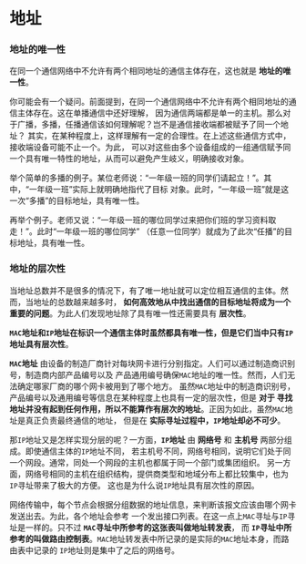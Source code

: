 地址
=============================================
### 地址的唯一性
在同一个通信网络中不允许有两个相同地址的通信主体存在，这也就是 **地址的唯一性**。

你可能会有一个疑问。前面提到，在同一个通信网络中不允许有两个相同地址的通信主体存在。这在单播通信中还好理解，
因为通信两端都是单一的主机。那么对于广播，多播，任播通信该如何理解呢？岂不是通信接收端都被赋予了同一个地址？
其实，在某种程度上，这样理解有一定的合理性。在上述这些通信方式中，接收端设备可能不止一个。为此，
可以对这些由多个设备组成的一组通信赋予同一个具有唯一特性的地址，从而可以避免产生岐义，明确接收对象。

举个简单的多播的例子。某位老师说：“一年级一班的同学们请起立！”。其中，“一年级一班”实际上就明确地指代了目标
对象。此时，“一年级一班”就是这一次“多播”的目标地址，具有唯一性。

再举个例子。老师又说：“一年级一班的哪位同学过来把你们班的学习资料取走！”。此时“一年级一班的哪位同学”
（任意一位同学）就成为了此次“任播”的目标地址，具有唯一性。

### 地址的层次性
当地址总数并不是很多的情况下，有了唯一地址就可以定位相互通信的主体。然而，当地址的总数越来越多时，
**如何高效地从中找出通信的目标地址将成为一个重要的问题**。为此人们发现地址除了具有唯一性还需要具有 **层次性**。

**`MAC`地址和`IP`地址在标识一个通信主体时虽然都具有唯一性，但是它们当中只有`IP`地址具有层次性**。

**`MAC`地址** 由设备的制造厂商针对每块网卡进行分别指定。人们可以通过制造商识别号，制造商内部产品编号以及
产品通用编号确保`MAC`地址的唯一性。然而，人们无法确定哪家厂商的哪个网卡被用到了哪个地方。
虽然`MAC`地址中的制造商识别号，产品编号以及通用编号等信息在某种程度上也具有一定的层次性，但是 **对于
寻找地址并没有起到任何作用，所以不能算作有层次的地址**。正因为如此，虽然`MAC`地址是真正负责最终通信的地址，
但是在 **实际寻址过程中，`IP`地址却必不可少**。

那`IP`地址又是怎样实现分层的呢？一方面，**`IP`地址** 由 **网络号** 和 **主机号** 两部分组成。即使通信主体的`IP`地址不同，
若主机号不同，网络号相同，说明它们处于同一个网段。通常，同处一个网段的主机也都属于同一个部门或集团组织。
另一方面，网络号相同的主机在组织结构，提供商类型和地域分布上都比较集中，也为`IP`寻址带来了极大的方便。
这也是为什么说`IP`地址具有层次性的原因。

网络传输中，每个节点会根据分组数据的地址信息，来判断该报文应该由哪个网卡发送出去。为此，各个地址会参考
一个发出接口列表。在这一点上`MAC`寻址与`IP`寻址是一样的。只不过 **`MAC`寻址中所参考的这张表叫做地址转发表**，
而 **`IP`寻址中所参考的叫做路由控制表**。`MAC`地址转发表中所记录的是实际的`MAC`地址本身，而路由表中记录的
`IP`地址则是集中了之后的网络号。
